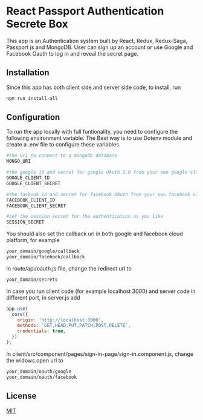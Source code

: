 # React Passport Authentication Secrete Box

This app is an Authentication system built by React, Redux, Redux-Saga, Passport js and MongoDB.
User can sign up an account or use Google and Facebook Oauth to log in and reveal the secret page.

## Installation

Since this app has both client side and server side code, to install, run

```bash
npm run install-all
```

## Configuration

To run the app locally with full funtionality, you need to configure the following environment variable. The Best way is to use Dotenv module and create a .env file to configure these variables.

```bash
#the uri to connect to a mongodb database
MONGO_URI

#the google id and secret for google OAuth 2.0 from your own google cloud platform
GOOGLE_CLIENT_ID
GOOGLE_CLIENT_SECRET

#the facbook id and secret for facebook OAuth from your own facebook cloud platform
FACEBOOK_CLIENT_ID
FACEBOOK_CLIENT_SECRET

#set the session secret for the authentication as you like
SESSION_SECRET
```

You should also set the callback url in both google and facebook cloud platform, for example

```bash
your_domain/google/callback
your_domain/facebook/callback
```

In route/api/oauth.js file, change the redirect url to

```bash
your_domain/secrets
```

In case you run client code (for example localhost 3000) and server code in different port, in server.js add

```javascript
app.use(
  cors({
    origin: 'http://localhost:3000',
    methods: 'GET,HEAD,PUT,PATCH,POST,DELETE',
    credentials: true,
  })
);
```

In client/src/component/pages/sign-in-page/sign-in.component.js, change the widows.open url to

```bash
your_domain/oauth/google
your_domain/oauth/facebook
```

## License

[MIT](https://choosealicense.com/licenses/mit/)
